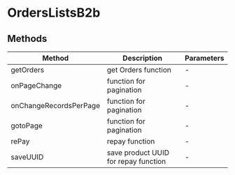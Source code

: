 # OrdersListsB2b

## Methods

<!-- @vuese:OrdersListsB2b:methods:start -->
|Method|Description|Parameters|
|---|---|---|
|getOrders|get Orders function|-|
|onPageChange|function for pagination|-|
|onChangeRecordsPerPage|function for pagination|-|
|gotoPage|function for pagination|-|
|rePay|repay function|-|
|saveUUID|save product UUID for repay function|-|

<!-- @vuese:OrdersListsB2b:methods:end -->


